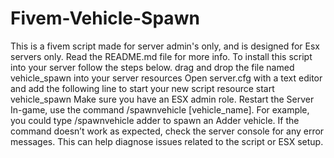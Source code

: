 # Fivem-Vehicle-Spawn
This is a fivem script made for server admin's only, and is designed for Esx servers only. Read the README.md file for more info.
To install this script into your server follow the steps below.
drag and drop the file named vehicle_spawn into your server resources
Open server.cfg with a text editor and add the following line to start your new script resource
start vehicle_spawn
Make sure you have an ESX admin role.
Restart the Server
In-game, use the command /spawnvehicle [vehicle_name]. For example, you could type /spawnvehicle adder to spawn an Adder vehicle.
If the command doesn’t work as expected, check the server console for any error messages. This can help diagnose issues related to the script or ESX setup.
